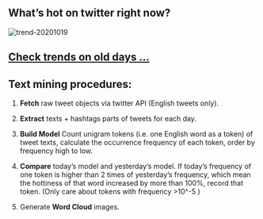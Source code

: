 ## What’s hot on twitter right now?

![trend-20201019][wordcloud]

[wordcloud]: https://raw.githubusercontent.com/xdqc/tweet-trend-everyday/master/word-cloud/trend-20201019.png?token=AF5V4P7ADR6KQBZ4CEDTNIK6AXRMU "trend-20201019"

## [Check trends on old days ...](https://github.com/xdqc/tweet-trend-everyday/tree/master/word-cloud)

## Text mining procedures:

1. **Fetch** raw tweet objects via twitter API (English tweets only).

2. **Extract** texts + hashtags parts of tweets for each day.

3. **Build Model** Count unigram tokens (i.e. one English word as a token) of tweet texts, calculate the occurrence frequency of each token, order by frequency high to low.

4. **Compare** today’s model and yesterday’s model. If today’s frequency of one token is higher than 2 times of yesterday’s frequency, which mean the hottiness of that word increased by more than 100%, record that token. (Only care about tokens with frequency >10^-5 )

5. Generate **Word Cloud** images.

